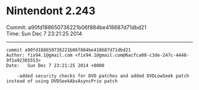 # Nintendont 2.243
Commit: a90fd188650736221b06f884be418687d71dbd21  
Time: Sun Dec 7 23:21:25 2014   

-----

```
commit a90fd188650736221b06f884be418687d71dbd21
Author: fix94.1@gmail.com <fix94.1@gmail.com@6acfca08-c3de-247c-4448-9f1a92385553>
Date:   Sun Dec 7 23:21:25 2014 +0000

    -added security checks for DVD patches and added DVDLowSeek patch instead of using DVDSeekAbsAsyncPrio patch
```
